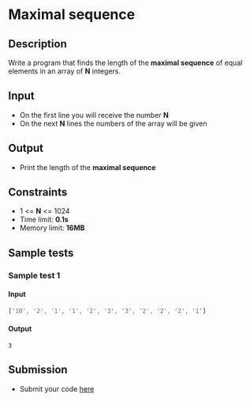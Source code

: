 # Maximal sequence

## Description
Write a program that finds the length of the **maximal sequence** of equal elements in an array of **N** integers.

## Input
- On the first line you will receive the number **N**
- On the next **N** lines the numbers of the array will be given

## Output
- Print the length of the **maximal sequence**

## Constraints
- 1 <= **N** <= 1024
- Time limit: **0.1s**
- Memory limit: **16MB**

## Sample tests

### Sample test 1

#### Input
```js
['10', '2', '1', '1', '2', '3', '3', '2', '2', '2', '1']
```

#### Output
```
3
```

## Submission
- Submit your code [here](http://bgcoder.com/Contests/Compete/Index/360#2)
